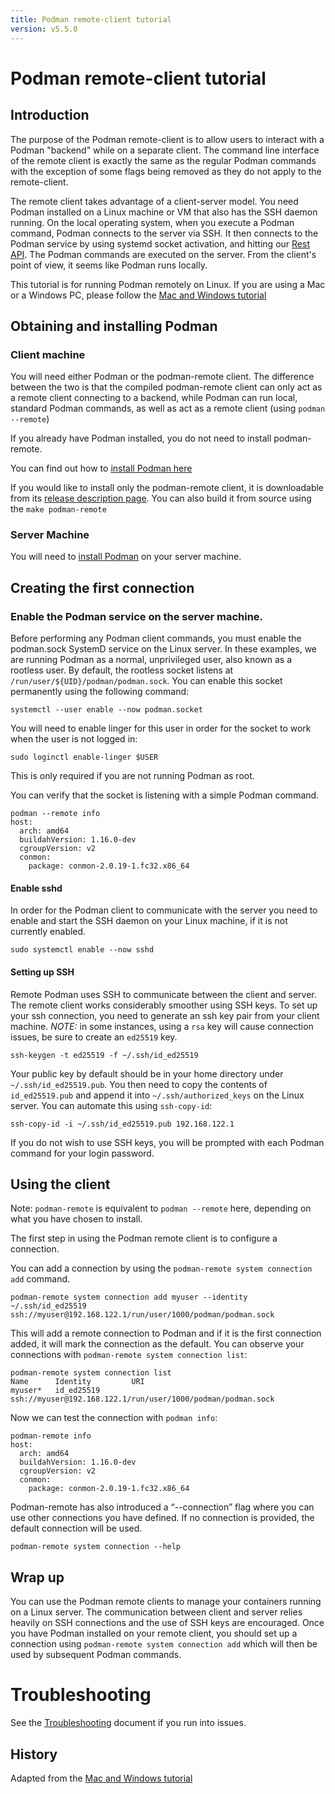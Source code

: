 ```yaml
---
title: Podman remote-client tutorial
version: v5.5.0
---
```


# Podman remote-client tutorial

## Introduction
The purpose of the Podman remote-client is to allow users to interact with a Podman "backend" while on a separate client.  The command line interface of the remote client is exactly the same as the regular Podman commands with the exception of some flags being removed as they do not apply to the remote-client.

The remote client takes advantage of a client-server model. You need Podman installed on a Linux machine or VM that also has the SSH daemon running. On the local operating system, when you execute a Podman command, Podman connects to the server via SSH. It then connects to the Podman service by using systemd socket activation, and hitting our [Rest API](https://docs.podman.io/en/latest/_static/api.html). The Podman commands are executed on the server. From the client's point of view, it seems like Podman runs locally.

This tutorial is for running Podman remotely on Linux. If you are using a Mac or a Windows PC, please follow the [Mac and Windows tutorial](https://github.com/containers/podman/blob/main/docs/tutorials/mac_win_client.md)

## Obtaining and installing Podman

### Client machine
You will need either Podman or the podman-remote client. The difference between the two is that the compiled podman-remote client can only act as a remote client connecting to a backend, while Podman can run local, standard Podman commands, as well as act as a remote client (using `podman --remote`)

If you already have Podman installed, you do not need to install podman-remote.

You can find out how to [install Podman here](https://podman.io/getting-started/installation)

If you would like to install only the podman-remote client, it is downloadable from its [release description page](https://github.com/containers/podman/releases/latest).  You can also build it from source using the `make podman-remote`


### Server Machine
You will need to [install Podman](https://podman.io/getting-started/installation) on your server machine.


## Creating the first connection

### Enable the Podman service on the server machine.

Before performing any Podman client commands, you must enable the podman.sock SystemD service on the Linux server.  In these examples, we are running Podman as a normal, unprivileged user, also known as a rootless user.  By default, the rootless socket listens at `/run/user/${UID}/podman/podman.sock`.  You can enable this socket permanently using the following command:
```
systemctl --user enable --now podman.socket
```
You will need to enable linger for this user in order for the socket to work when the user is not logged in:

```
sudo loginctl enable-linger $USER
```
This is only required if you are not running Podman as root.

You can verify that the socket is listening with a simple Podman command.

```
podman --remote info
host:
  arch: amd64
  buildahVersion: 1.16.0-dev
  cgroupVersion: v2
  conmon:
	package: conmon-2.0.19-1.fc32.x86_64
```

#### Enable sshd

In order for the Podman client to communicate with the server you need to enable and start the SSH daemon on your Linux machine, if it is not currently enabled.
```
sudo systemctl enable --now sshd
```

#### Setting up SSH
Remote Podman uses SSH to communicate between the client and server. The remote client works considerably smoother using SSH keys. To set up your ssh connection, you need to generate an ssh key pair from your client machine. *NOTE:* in some instances, using a `rsa` key will cause connection issues, be sure to create an `ed25519` key.
```
ssh-keygen -t ed25519 -f ~/.ssh/id_ed25519
```
Your public key by default should be in your home directory under `~/.ssh/id_ed25519.pub`. You then need to copy the contents of `id_ed25519.pub` and append it into `~/.ssh/authorized_keys` on the Linux server. You can automate this using `ssh-copy-id`:
```
ssh-copy-id -i ~/.ssh/id_ed25519.pub 192.168.122.1
```

If you do not wish to use SSH keys, you will be prompted with each Podman command for your login password.

## Using the client

Note: `podman-remote` is equivalent to `podman --remote` here, depending on what you have chosen to install.

The first step in using the Podman remote client is to configure a connection.

You can add a connection by using the `podman-remote system connection add` command.

```
podman-remote system connection add myuser --identity ~/.ssh/id_ed25519 ssh://myuser@192.168.122.1/run/user/1000/podman/podman.sock
```

This will add a remote connection to Podman and if it is the first connection added, it will mark the connection as the default.  You can observe your connections with `podman-remote system connection list`:

```
podman-remote system connection list
Name	  Identity 	       URI
myuser*	  id_ed25519	   ssh://myuser@192.168.122.1/run/user/1000/podman/podman.sock
```

Now we can test the connection with `podman info`:

```
podman-remote info
host:
  arch: amd64
  buildahVersion: 1.16.0-dev
  cgroupVersion: v2
  conmon:
	package: conmon-2.0.19-1.fc32.x86_64
```

Podman-remote has also introduced a “--connection” flag where you can use other connections you have defined.  If no connection is provided, the default connection will be used.

```
podman-remote system connection --help
```

## Wrap up

You can use the Podman remote clients to manage your containers running on a Linux server.  The communication between client and server relies heavily on SSH connections and the use of SSH keys are encouraged.  Once you have Podman installed on your remote client, you should set up a connection using `podman-remote system connection add` which will then be used by subsequent Podman commands.

# Troubleshooting

See the [Troubleshooting](https://github.com/containers/podman/blob/main/troubleshooting.md) document if you run into issues.

## History
Adapted from the [Mac and Windows tutorial](https://github.com/containers/podman/blob/main/docs/tutorials/mac_win_client.md)
